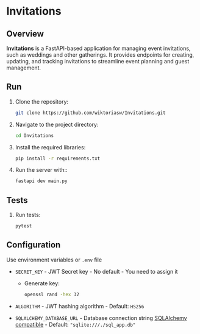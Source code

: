 # Invitations

## Overview

**Invitations** is a FastAPI-based application for managing event invitations, such as weddings and other gatherings. It provides endpoints for creating, updating, and tracking invitations to streamline event planning and guest management.

## Run

1. Clone the repository:
    ```bash
    git clone https://github.com/wiktoriasw/Invitations.git
    ```

2. Navigate to the project directory:
    ```bash
    cd Invitations
    ```

3. Install the required libraries:
    ```bash
    pip install -r requirements.txt
    ```

4. Run the server with::
    ```bash
    fastapi dev main.py
    ```

## Tests

1. Run tests:
    ```bash
    pytest
    ```

## Configuration

Use environment variables or `.env` file

- `SECRET_KEY` - JWT Secret key - No default - You need to assign it
    - Generate key:
        ```bash
        openssl rand -hex 32
        ```

- `ALGORITHM` - JWT hashing algorithm - Default: `HS256`

- `SQLALCHEMY_DATABASE_URL` - Database connection string [SQLAlchemy compatible](https://docs.sqlalchemy.org/en/20/core/engines.html) - Default: `"sqlite:///./sql_app.db"`
